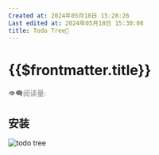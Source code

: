 ```yaml
---
Created at: 2024年05月18日 15:28:26
Last edited at: 2024年05月18日 15:30:08
title: Todo Tree🌳
---
```

# {{$frontmatter.title}}
<div class="flex gap-[4px] items-center" style="color:gray;font-size:14px;">
  👁️‍🗨️阅读量: <span id="busuanzi_container_page_pv">
    <span id="busuanzi_value_page_pv" />
  </span>
</div>

## 安装
![todo tree](/blog/tools/vscode/插件/todo_tree.png)

<!-- todo:完成todo tree插件文档编写 -->